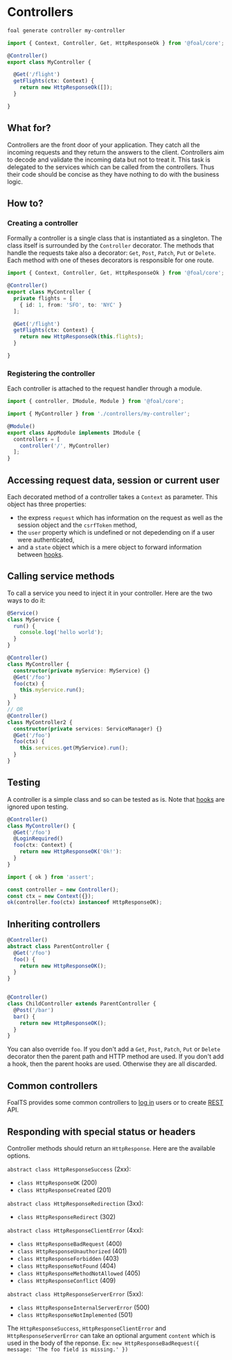 # Controllers

```sh
foal generate controller my-controller
```

```typescript
import { Context, Controller, Get, HttpResponseOk } from '@foal/core';

@Controller()
export class MyController {

  @Get('/flight')
  getFlights(ctx: Context) {
    return new HttpResponseOk([]);
  }

}
```

## What for?

Controllers are the front door of your application. They catch all the incoming requests and they return the answers to the client. Controllers aim to decode and validate the incoming data but not to treat it. This task is delegated to the services which can be called from the controllers. Thus their code should be concise as they have nothing to do with the business logic.

## How to?

### Creating a controller

Formally a controller is a single class that is instantiated as a singleton. The class itself is surrounded by the `Controller` decorator. The methods that handle the requests take also a decorator: `Get`, `Post`, `Patch`, `Put` or `Delete`. Each method with one of theses decorators is responsible for one route.

```typescript
import { Context, Controller, Get, HttpResponseOk } from '@foal/core';

@Controller()
export class MyController {
  private flights = [
    { id: 1, from: 'SFO', to: 'NYC' }
  ];

  @Get('/flight')
  getFlights(ctx: Context) {
    return new HttpResponseOk(this.flights);
  }

}
```

### Registering the controller

Each controller is attached to the request handler through a module.

```typescript
import { controller, IModule, Module } from '@foal/core';

import { MyController } from './controllers/my-controller';

@Module()
export class AppModule implements IModule {
  controllers = [
    controller('/', MyController)
  ];
}
```

## Accessing request data, session or current user

Each decorated method of a controller takes a `Context` as parameter. This object has three properties:
- the express `request` which has information on the request as well as the session object and the `csrfToken` method,
- the `user` property which is undefined or not depedending on if a user were authenticated,
- and a `state` object which is a mere object to forward information between [hooks](./hooks.md).

## Calling service methods

To call a service you need to inject it in your controller. Here are the two ways to do it:

```typescript
@Service()
class MyService {
  run() {
    console.log('hello world');
  }
}

@Controller()
class MyController {
  constructor(private myService: MyService) {}
  @Get('/foo')
  foo(ctx) {
    this.myService.run();
  }
}
// OR
@Controller()
class MyController2 {
  constructor(private services: ServiceManager) {}
  @Get('/foo')
  foo(ctx) {
    this.services.get(MyService).run();
  }
}
```

## Testing

A controller is a simple class and so can be tested as is. Note that [hooks](./hooks.md) are ignored upon testing.

```typescript
@Controller()
class MyController() {
  @Get('/foo')
  @LoginRequired()
  foo(ctx: Context) {
    return new HttpResponseOK('Ok!'):
  }
}
```

```typescript
import { ok } from 'assert';

const controller = new Controller();
const ctx = new Context({});
ok(controller.foo(ctx) instanceof HttpResponseOK);
```

## Inheriting controllers

```typescript
@Controller()
abstract class ParentController {
  @Get('/foo')
  foo() {
    return new HttpResponseOK();
  }
}


@Controller()
class ChildController extends ParentController {
  @Post('/bar')
  bar() {
    return new HttpResponseOK();
  }
}
```

You can also override `foo`. If you don't add a `Get`, `Post`, `Patch`, `Put` or `Delete` decorator then the parent path and HTTP method are used. If you don't add a hook, then the parent hooks are used. Otherwise they are all discarded.

## Common controllers

FoalTS provides some common controllers to [log in](../security/authentication.md) users or to create [REST](../cookbook/rest-api.md) <!--or [GraphQL](../cookbook/graphql.md) -->API.

## Responding with special status or headers

Controller methods should return an `HttpResponse`. Here are the available options.

`abstract class HttpResponseSuccess` (2xx):
- `class HttpResponseOK` (200)
- `class HttpResponseCreated` (201)

`abstract class HttpResponseRedirection` (3xx):
- `class HttpResponseRedirect` (302)

`abstract class HttpResponseClientError` (4xx):
- `class HttpResponseBadRequest` (400)
- `class HttpResponseUnauthorized` (401)
- `class HttpResponseForbidden` (403)
- `class HttpResponseNotFound` (404)
- `class HttpResponseMethodNotAllowed` (405)
- `class HttpResponseConflict` (409)

`abstract class HttpResponseServerError` (5xx):
- `class HttpResponseInternalServerError` (500)
- `class HttpResponseNotImplemented` (501)

The `HttpResponseSuccess`, `HttpResponseClientError` and `HttpResponseServerError` can take an optional argument `content` which is used in the body of the reponse. Ex: `new HttpResponseBadRequest({ message: 'The foo field is missing.' })`
